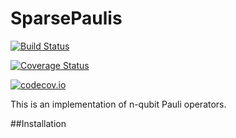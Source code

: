 # SparsePaulis

[![Build Status](https://travis-ci.org/bcriger/SparsePaulis.jl.svg?branch=master)](https://travis-ci.org/bcriger/SparsePaulis.jl)

[![Coverage Status](https://coveralls.io/repos/bcriger/SparsePaulis.jl/badge.svg?branch=master&service=github)](https://coveralls.io/github/bcriger/SparsePaulis.jl?branch=master)

[![codecov.io](http://codecov.io/github/bcriger/SparsePaulis.jl/coverage.svg?branch=master)](http://codecov.io/github/bcriger/SparsePaulis.jl?branch=master)

This is an implementation of n-qubit Pauli operators. 

##Installation

